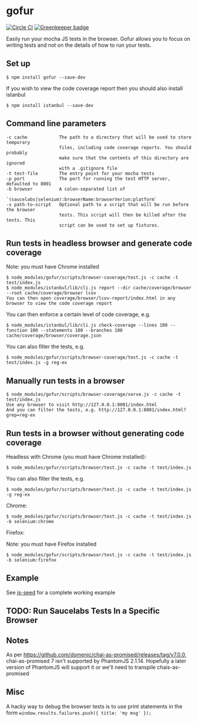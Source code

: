 # gofur

[![Circle CI](https://circleci.com/gh/redgeoff/gofur.svg?style=svg&circle-token=c8eb897fffae40e64aefdf37db7984349b851ef5)](https://circleci.com/gh/redgeoff/gofur)
[![Greenkeeper badge](https://badges.greenkeeper.io/redgeoff/gofur.svg)](https://greenkeeper.io/)

Easily run your mocha JS tests in the browser. Gofur allows you to focus on writing tests and not on the details of how to run your tests.


## Set up

    $ npm install gofur --save-dev

If you wish to view the code coverage report then you should also install istanbul

    $ npm install istanbul --save-dev


## Command line parameters

    -c cache            The path to a directory that will be used to store temporary
                        files, including code coverage reports. You should probably
                        make sure that the contents of this directory are ignored
                        with a .gitignore file
    -t test-file        The entry point for your mocha tests
    -p port             The port for running the test HTTP server, defaulted to 8001
    -b browser          A colon-separated list of
                        `(saucelabs|selenium):browserName:browserVerion:platform`
    -s path-to-script   Optional path to a script that will be run before the browser
                        tests. This script will then be killed after the tests. This
                        script can be used to set up fixtures.

## Run tests in headless browser and generate code coverage

Note: you must have Chrome installed

    $ node_modules/gofur/scripts/browser-coverage/test.js -c cache -t test/index.js
    $ node_modules/istanbul/lib/cli.js report --dir cache/coverage/browser --root cache/coverage/browser lcov
    You can then open coverage/browser/lcov-report/index.html in any browser to view the code coverage report

You can then enforce a certain level of code coverage, e.g.

    $ node_modules/istanbul/lib/cli.js check-coverage --lines 100 --function 100 --statements 100 --branches 100 cache/coverage/browser/coverage.json

You can also filter the tests, e.g.

    $ node_modules/gofur/scripts/browser-coverage/test.js -c cache -t test/index.js -g reg-ex


## Manually run tests in a browser

    $ node_modules/gofur/scripts/browser-coverage/serve.js -c cache -t test/index.js
    Use any browser to visit http://127.0.0.1:8001/index.html
    And you can filter the tests, e.g. http://127.0.0.1:8001/index.html?grep=reg-ex


## Run tests in a browser without generating code coverage

Headless with Chrome (you must have Chrome installed):

    $ node_modules/gofur/scripts/browser/test.js -c cache -t test/index.js

You can also filter the tests, e.g.

    $ node_modules/gofur/scripts/browser/test.js -c cache -t test/index.js -g reg-ex

Chrome:

    $ node_modules/gofur/scripts/browser/test.js -c cache -t test/index.js -b selenium:chrome

Firefox:

Note: you must have Firefox installed

    $ node_modules/gofur/scripts/browser/test.js -c cache -t test/index.js -b selenium:firefox


## Example

See [js-seed](https://github.com/redgeoff/js-seed) for a complete working example


## TODO: Run Saucelabs Tests In a Specific Browser

## Notes

As per https://github.com/domenic/chai-as-promised/releases/tag/v7.0.0, chai-as-promised 7 isn't supported by PhantomJS 2.1.14. Hopefully a later version of PhantomJS will support it or we'll need to transpile chais-as-promised

## Misc

A hacky way to debug the browser tests is to use print statements in the form `window.results.failures.push({ title: 'my msg' });`
